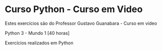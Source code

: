 # Curso Python - Curso em Video

Estes exercícios são do Professor Gustavo Guanabara - Curso em vídeo 

Python 3 - Mundo 1 [40 horas]

Exercícios realizados em Python